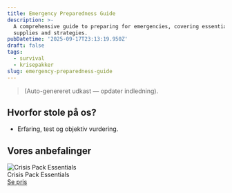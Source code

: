 ```yaml
---
title: Emergency Preparedness Guide
description: >-
  A comprehensive guide to preparing for emergencies, covering essential
  supplies and strategies.
pubDatetime: '2025-09-17T23:13:19.950Z'
draft: false
tags:
  - survival
  - krisepakker
slug: emergency-preparedness-guide
---
```

> (Auto-genereret udkast — opdater indledning).

## Hvorfor stole på os?
- Erfaring, test og objektiv vurdering.

## Vores anbefalinger


<!-- Auto: Affiliate-kort fra Products/SKUs -->

<div class="aff-card"><img src="abstract_15.png (https://v5.airtableusercontent.com/v3/u/45/45/1758160800000/WvxgegNq6cq68AM1qKGcxg/vidVsyvZphX7hBdSOmn1SMiicCRwbeAF8vWkdMGE7juZi6v6Vjw172P8SurVw7c3J5aLUVbCzC23xXG7ENWr4Ebpm11bRyYoOY46Qtw11L7UlYDqN5ExzEKT0Ze79zl4lNHhc3ymFlojG2XlPYgWI1LLNy3eY7BIYqiOmuMSvdM/FjM2pjFlM2Fc6DsEb4ivnHCtPx686nxw3_NUaXzvnC4)" alt="Crisis Pack Essentials" class="aff-card__img" /><div class="aff-card__meta"><div class="aff-card__title">Crisis Pack Essentials</div><a class="aff-btn" href="https://affiliate.homeessentialsee62.com/deal789?utm_source=klartilalt&utm_medium=affiliate&subid=emergency-preparedness-guide-2025-09-17" rel="sponsored nofollow noopener" target="_blank">Se pris</a></div></div>

